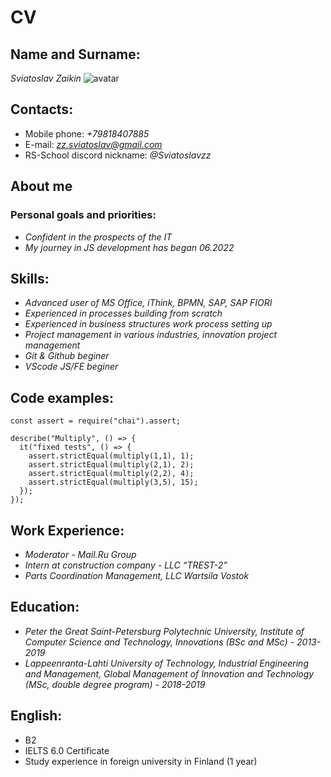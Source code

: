 # CV

## **Name and Surname:**
*Sviatoslav Zaikin*
![avatar]("C:\Users\Святослав\Desktop\rsschool-cv\Avatar.jpg "Photo")

## **Contacts:**
* Mobile phone: *+79818407885*
* E-mail: *zz.sviatoslav@gmail.com*
* RS-School discord nickname: *@Sviatoslavzz*

## **About me**

### Personal goals and priorities:
* *Сonfident in the prospects of the IT*
* *My journey in JS development has began 06.2022*

## **Skills:**
* *Advanced user of MS Office, iThink, BPMN, SAP, SAP FIORI*
* *Experienced in processes building from scratch*
* *Experienced in business structures work process setting up*
* *Project management in various industries, innovation project management*
* *Git & Github beginer*
* *VScode JS/FE beginer*

## **Code examples:**

```
const assert = require("chai").assert;

describe("Multiply", () => {
  it("fixed tests", () => {
    assert.strictEqual(multiply(1,1), 1);
    assert.strictEqual(multiply(2,1), 2);
    assert.strictEqual(multiply(2,2), 4);
    assert.strictEqual(multiply(3,5), 15);   
  });
});
```
## **Work Experience:**
* *Moderator - Mail.Ru Group*
* *Intern at construction company - LLC “TREST-2”*
* *Parts Coordination Management, LLC Wartsila Vostok*

## **Education:**
* *Peter the Great Saint-Petersburg Polytechnic University, Institute of Computer Science and Technology, Innovations (BSc and MSc) - 2013-2019*
* *Lappeenranta-Lahti University of Technology, Industrial Engineering and Management, Global Management of Innovation and Technology (MSc, double degree program)  -  2018-2019*

## **English:**
* B2
* IELTS 6.0 Certificate
* Study experience in foreign university in Finland (1 year)